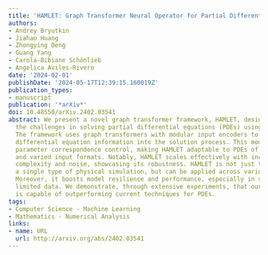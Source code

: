 ```yaml
---
title: 'HAMLET: Graph Transformer Neural Operator for Partial Differential Equations'
authors:
- Andrey Bryutkin
- Jiahao Huang
- Zhongying Deng
- Guang Yang
- Carola-Bibiane Schönlieb
- Angelica Aviles-Rivero
date: '2024-02-01'
publishDate: '2024-05-17T12:39:15.160019Z'
publication_types:
- manuscript
publication: '*arXiv*'
doi: 10.48550/arXiv.2402.03541
abstract: We present a novel graph transformer framework, HAMLET, designed to address
  the challenges in solving partial differential equations (PDEs) using neural networks.
  The framework uses graph transformers with modular input encoders to directly incorporate
  differential equation information into the solution process. This modularity enhances
  parameter correspondence control, making HAMLET adaptable to PDEs of arbitrary geometries
  and varied input formats. Notably, HAMLET scales effectively with increasing data
  complexity and noise, showcasing its robustness. HAMLET is not just tailored to
  a single type of physical simulation, but can be applied across various domains.
  Moreover, it boosts model resilience and performance, especially in scenarios with
  limited data. We demonstrate, through extensive experiments, that our framework
  is capable of outperforming current techniques for PDEs.
tags:
- Computer Science - Machine Learning
- Mathematics - Numerical Analysis
links:
- name: URL
  url: http://arxiv.org/abs/2402.03541
---
```

